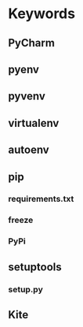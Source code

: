 # Keywords

## PyCharm

## pyenv

## pyvenv

## virtualenv

## autoenv

## pip

### requirements.txt

### freeze

### PyPi

## setuptools

### setup.py

## Kite
